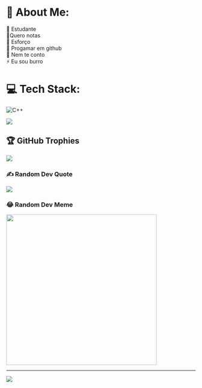 # 💫 About Me:
🔭 Estudante<br>👯Quero notas<br>🤝 Esforço<br>🌱 Progamar em github<br>💬 Nem te conto<br>⚡ Eu sou burro


# 💻 Tech Stack:
![C++](https://img.shields.io/badge/c++-%2300599C.svg?style=for-the-badge&logo=c%2B%2B&logoColor=white)

![](https://github-readme-streak-stats.herokuapp.com/?user=JãoSafa&theme=dark&hide_border=false)<br/>

## 🏆 GitHub Trophies
![](https://github-profile-trophy.vercel.app/?username=JãoSafa&theme=dark&no-frame=false&no-bg=false&margin-w=4)

### ✍️ Random Dev Quote
![](https://quotes-github-readme.vercel.app/api?type=horizontal&theme=radical)

### 😂 Random Dev Meme
<img src='https://randommeme-five.vercel.app/' style="height: 400px;"/>

---
[![](https://visitcount.itsvg.in/api?id=JãoSafa&icon=0&color=0)](https://visitcount.itsvg.in)

<!-- Proudly created with GPRM ( https://gprm.itsvg.in ) -->

